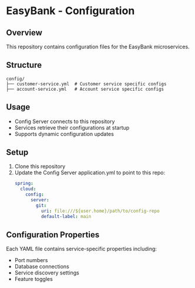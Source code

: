 # EasyBank - Configuration

## Overview
This repository contains configuration files for the EasyBank microservices.

## Structure
```
config/
├── customer-service.yml  # Customer service specific configs
├── account-service.yml   # Account service specific configs
```

## Usage
- Config Server connects to this repository
- Services retrieve their configurations at startup
- Supports dynamic configuration updates

## Setup
1. Clone this repository
2. Update the Config Server application.yml to point to this repo:
   ```yaml
   spring:
     cloud:
       config:
         server:
           git:
             uri: file:///${user.home}/path/to/config-repo
             default-label: main
   ```

## Configuration Properties
Each YAML file contains service-specific properties including:
- Port numbers
- Database connections
- Service discovery settings
- Feature toggles
